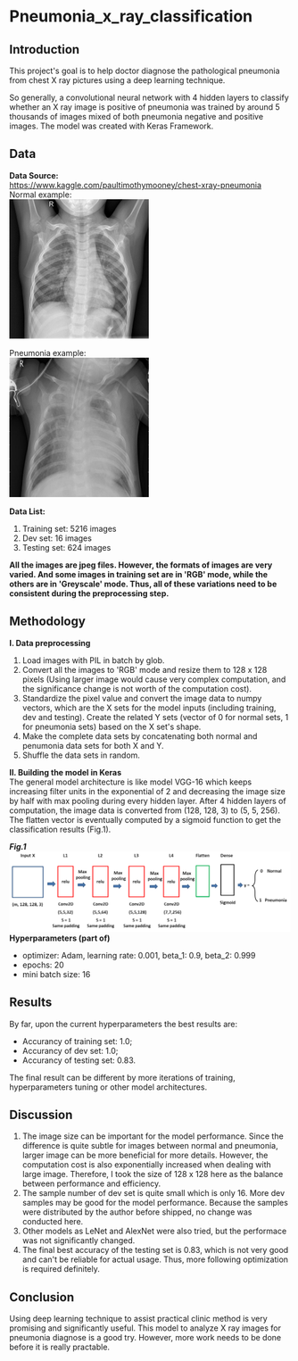# Pneumonia_x_ray_classification
## Introduction  
This project's goal is to help doctor diagnose the pathological pneumonia from chest X ray pictures using a deep learning technique.

So generally, a convolutional neural network with 4 hidden layers to classify whether an X ray image is positive of pneumonia was trained by around 5 thousands of images mixed of both pneumonia negative and positive images. The model was created with Keras Framework.

## Data  
**Data Source:**  
https://www.kaggle.com/paultimothymooney/chest-xray-pneumonia  
Normal example:  
<img src='Normal_example.jpeg' alt='normal x ray' title='normal example' width=250px height=250px>  

Pneumonia example:  
<img src='Pneumonia_example.jpeg' alt='normal x ray' title='normal example' width=250px height=250px>  

**Data List:**
1.  Training set: 5216 images  
2.  Dev set: 16 images  
3.  Testing set: 624 images  

**All the images are jpeg files. However, the formats of images are very varied. And some images in training set are in 'RGB' mode, while the others are in 'Greyscale' mode. Thus, all of these variations need to be consistent during the preprocessing step.**  

## Methodology  
**I.  Data preprocessing**  
1.  Load images with PIL in batch by glob.  
2.  Convert all the images to 'RGB' mode and resize them to 128 x 128 pixels (Using larger image would cause very complex computation, and the significance change is not worth of the computation cost).  
3.  Standardize the pixel value and convert the image data to numpy vectors, which are the X sets for the model inputs (including training, dev and testing). Create the related Y sets (vector of 0 for normal sets, 1 for pneumonia sets) based on the X set's shape.  
4.  Make the complete data sets by concatenating both normal and penumonia data sets for both X and Y.  
5.  Shuffle the data sets in random.  

**II. Building the model in Keras**  
The general model architecture is like model VGG-16 which keeps increasing filter units in the exponential of 2 and decreasing the image size by half with max pooling during every hidden layer. After 4 hidden layers of computation, the image data is converted from (128, 128, 3) to (5, 5, 256). The flatten vector is eventually computed by a sigmoid function to get the classification results (Fig.1).  

**_Fig.1_** <img src='model.png' title='cnn model' alt='a cnn work flow'>  
**Hyperparameters (part of)**  
  * optimizer: Adam, learning rate: 0.001, beta_1: 0.9, beta_2: 0.999  
  * epochs: 20  
  * mini batch size: 16  

## Results  
By far, upon the current hyperparameters the best results are:  
  * Accurancy of training set: 1.0;  
  * Accurancy of dev set: 1.0;  
  * Accurancy of testing set: 0.83.  

The final result can be different by more iterations of training, hyperparameters tuning or other model architectures.    

## Discussion  
  1. The image size can be important for the model performance. Since the difference is quite subtle for images between normal and pneumonia, larger image can be more beneficial for more details. However, the computation cost is also exponentially increased when dealing with large image. Therefore, I took the size of 128 x 128 here as the balance between performance and efficiency.
  2. The sample number of dev set is quite small which is only 16. More dev samples may be good for the model performance. Because the samples were distributed by the author before shipped, no change was conducted here.  
  3. Other models as LeNet and AlexNet were also tried, but the performace was not significantly changed.  
  4. The final best accuracy of the testing set is 0.83, which is not very good and can't be reliable for actual usage. Thus, more following optimization is required definitely.  

## Conclusion  
Using deep learning technique to assist practical clinic method is very promising and significantly useful. This model to analyze X ray images for pneumonia diagnose is a good try. However, more work needs to be done before it is really practable. 
